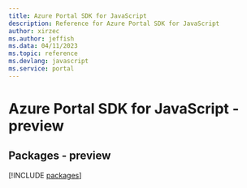 ```yaml
---
title: Azure Portal SDK for JavaScript
description: Reference for Azure Portal SDK for JavaScript
author: xirzec
ms.author: jeffish
ms.data: 04/11/2023
ms.topic: reference
ms.devlang: javascript
ms.service: portal
---
```

# Azure Portal SDK for JavaScript - preview
## Packages - preview
[!INCLUDE [packages](portal-index.md)]